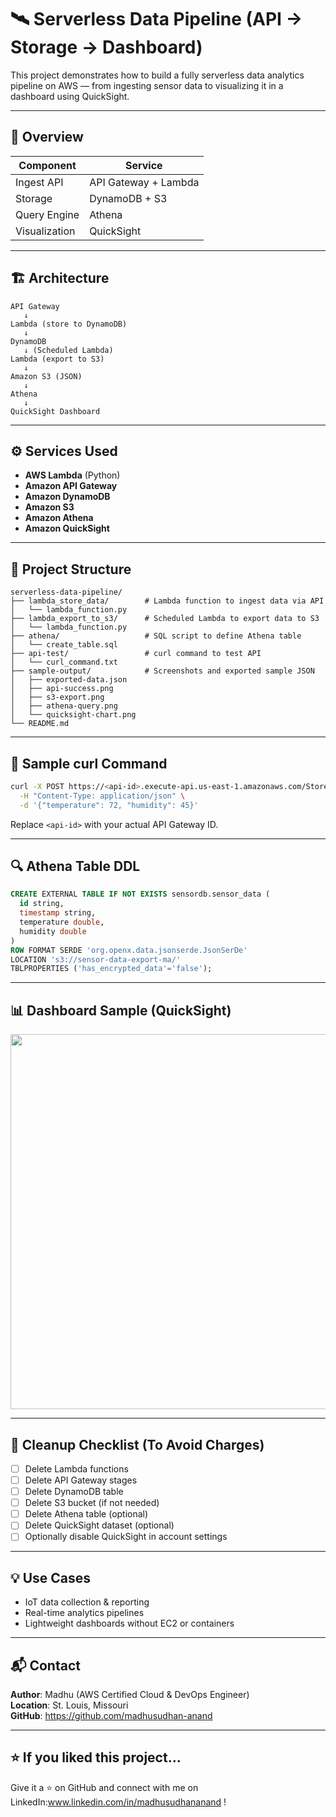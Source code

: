 # 🛰️ Serverless Data Pipeline (API → Storage → Dashboard)

This project demonstrates how to build a fully serverless data analytics pipeline on AWS — from ingesting sensor data to visualizing it in a dashboard using QuickSight.

---

## 📌 Overview

| Component       | Service         |
|----------------|-----------------|
| Ingest API      | API Gateway + Lambda |
| Storage         | DynamoDB + S3   |
| Query Engine    | Athena          |
| Visualization   | QuickSight      |

---

## 🏗️ Architecture

```
API Gateway
   ↓
Lambda (store to DynamoDB)
   ↓
DynamoDB
   ↓ (Scheduled Lambda)
Lambda (export to S3)
   ↓
Amazon S3 (JSON)
   ↓
Athena
   ↓
QuickSight Dashboard
```

---

## ⚙️ Services Used

- **AWS Lambda** (Python)  
- **Amazon API Gateway**  
- **Amazon DynamoDB**  
- **Amazon S3**  
- **Amazon Athena**  
- **Amazon QuickSight**

---

## 📁 Project Structure

```
serverless-data-pipeline/
├── lambda_store_data/        # Lambda function to ingest data via API
│   └── lambda_function.py
├── lambda_export_to_s3/      # Scheduled Lambda to export data to S3
│   └── lambda_function.py
├── athena/                   # SQL script to define Athena table
│   └── create_table.sql
├── api-test/                 # curl command to test API
│   └── curl_command.txt
├── sample-output/            # Screenshots and exported sample JSON
│   ├── exported-data.json
│   ├── api-success.png
│   ├── s3-export.png
│   ├── athena-query.png
│   └── quicksight-chart.png
└── README.md
```

---

## 🧪 Sample curl Command

```bash
curl -X POST https://<api-id>.execute-api.us-east-1.amazonaws.com/StoreSensorData \
  -H "Content-Type: application/json" \
  -d '{"temperature": 72, "humidity": 45}'
```

Replace `<api-id>` with your actual API Gateway ID.

---

## 🔍 Athena Table DDL

```sql
CREATE EXTERNAL TABLE IF NOT EXISTS sensordb.sensor_data (
  id string,
  timestamp string,
  temperature double,
  humidity double
)
ROW FORMAT SERDE 'org.openx.data.jsonserde.JsonSerDe'
LOCATION 's3://sensor-data-export-ma/'
TBLPROPERTIES ('has_encrypted_data'='false');
```

---

## 📊 Dashboard Sample (QuickSight)

<img src="sample-output/quicksight-chart.png" width="600"/>

---

## 🧹 Cleanup Checklist (To Avoid Charges)

- [ ] Delete Lambda functions
- [ ] Delete API Gateway stages
- [ ] Delete DynamoDB table
- [ ] Delete S3 bucket (if not needed)
- [ ] Delete Athena table (optional)
- [ ] Delete QuickSight dataset (optional)
- [ ] Optionally disable QuickSight in account settings

---

## 💡 Use Cases

- IoT data collection & reporting  
- Real-time analytics pipelines  
- Lightweight dashboards without EC2 or containers

---

## 📬 Contact

**Author**: Madhu (AWS Certified Cloud & DevOps Engineer)  
**Location**: St. Louis, Missouri  
**GitHub**: https://github.com/madhusudhan-anand

---

## ⭐️ If you liked this project...

Give it a ⭐️ on GitHub and connect with me on LinkedIn:www.linkedin.com/in/madhusudhananand !

